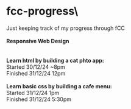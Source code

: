 # fcc-progress\
Just keeping track of my progress through fCC\
\
**Responsive Web Design**\
\
\
**Learn html by building a cat phto app:**\
Started 30/12/24 ~8pm\
Finished 31/12/24 12pm\
\
**Learn basic css by building a cafe menu:**\
Started 31/12/24 1pm\
Finished 31/12/24 5:30pm
